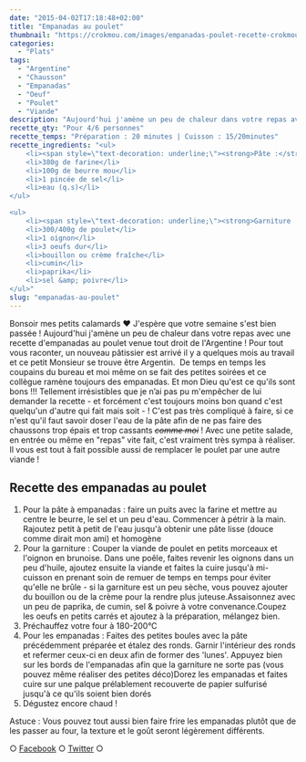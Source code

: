 ```yaml
---
date: "2015-04-02T17:18:48+02:00"
title: "Empanadas au poulet"
thumbnail: "https://crokmou.com/images/empanadas-poulet-recette-crokmou-blog-culinaire.jpg"
categories:
  - "Plats"
tags:
  - "Argentine"
  - "Chausson"
  - "Empanadas"
  - "Oeuf"
  - "Poulet"
  - "Viande"
description: "Aujourd'hui j'amène un peu de chaleur dans votre repas avec une recette d'empanadas au poulet venue tout droit de l'Argentine !"
recette_qty: "Pour 4/6 personnes"
recette_temps: "Préparation : 20 minutes | Cuisson : 15/20minutes"
recette_ingredients: "<ul>
	<li><span style=\"text-decoration: underline;\"><strong>Pâte :</strong></span></li>
	<li>380g de farine</li>
	<li>100g de beurre mou</li>
	<li>1 pincée de sel</li>
	<li>eau (q.s)</li>
</ul>

<ul>
	<li><span style=\"text-decoration: underline;\"><strong>Garniture :</strong></span></li>
	<li>300/400g de poulet</li>
	<li>1 oignon</li>
	<li>3 oeufs dur</li>
	<li>bouillon ou crème fraîche</li>
	<li>cumin</li>
	<li>paprika</li>
	<li>sel &amp; poivre</li>
</ul>"
slug: "empanadas-au-poulet"
---
```


Bonsoir mes petits calamards ❤ J'espère que votre semaine s'est bien passée ! Aujourd'hui j'amène un peu de chaleur dans votre repas avec une recette d'empanadas au poulet venue tout droit de l'Argentine ! Pour tout vous raconter, un nouveau pâtissier est arrivé il y a quelques mois au travail et ce petit Monsieur se trouve être Argentin.  De temps en temps les coupains du bureau et moi même on se fait des petites soirées et ce collègue ramène toujours des empanadas. Et mon Dieu qu'est ce qu'ils sont bons !!! Tellement irrésistibles que je n’ai pas pu m'empêcher de lui demander la recette - et forcément c'est toujours moins bon quand c'est quelqu'un d'autre qui fait mais soit - ! C'est pas très compliqué à faire, si ce n'est qu'il faut savoir doser l'eau de la pâte afin de ne pas faire des chaussons trop épais et trop cassants <del>_comme moi_</del> ! Avec une petite salade, en entrée ou même en "repas" vite fait, c'est vraiment très sympa à réaliser. Il vous est tout à fait possible aussi de remplacer le poulet par une autre viande !

## Recette des empanadas au poulet

1.  Pour la pâte à empanadas : faire un puits avec la farine et mettre au centre le beurre, le sel et un peu d'eau. Commencer à pétrir à la main. Rajoutez petit à petit de l'eau jusqu'à obtenir une pâte lisse (douce comme dirait mon ami) et homogène
2.  Pour la garniture : Couper la viande de poulet en petits morceaux et l'oignon en brunoise. Dans une poêle, faites revenir les oignons dans un peu d'huile, ajoutez ensuite la viande et faites la cuire jusqu'à mi-cuisson en prenant soin de remuer de temps en temps pour éviter qu'elle ne brûle - si la garniture est un peu sèche, vous pouvez ajouter du bouillon ou de la crème pour la rendre plus juteuse.Assaisonnez avec un peu de paprika, de cumin, sel & poivre à votre convenance.Coupez les oeufs en petits carrés et ajoutez à la préparation, mélangez bien.
3.  Préchauffez votre four à 180-200°C
4.  Pour les empanadas : Faites des petites boules avec la pâte précédemment préparée et étalez des ronds. Garnir l'intérieur des ronds et refermer ceux-ci en deux afin de former des 'lunes'. Appuyez bien sur les bords de l'empanadas afin que la garniture ne sorte pas (vous pouvez même réaliser des petites déco)Dorez les empanadas et faites cuire sur une palque prélablement recouverte de papier sulfurisé jusqu'à ce qu'ils soient bien dorés
5.  Dégustez encore chaud !

Astuce : Vous pouvez tout aussi bien faire frire les empanadas plutôt que de les passer au four, la texture et le goût seront légèrement différents.

○ [Facebook](https://www.facebook.com/crokmou.blog) ○ [Twitter](https://twitter.com/Crokmou) ○